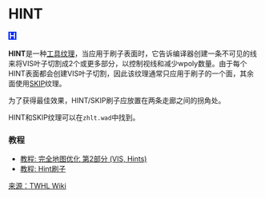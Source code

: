# HINT

![zhlt.wad中的HINT纹理](../../images/tool_textures/HINT.png)

**HINT**是一种[工具纹理](https://twhl.info/wiki/page/Tool_Textures)，当应用于刷子表面时，它告诉编译器创建一条不可见的线来将VIS叶子切割成2个或更多部分，以控制视线和减少wpoly数量。由于每个HINT表面都会创建VIS叶子切割，因此该纹理通常只应用于刷子的一个面，其余面使用[SKIP](https://twhl.info/wiki/page/SKIP)纹理。

为了获得最佳效果，HINT/SKIP刷子应放置在两条走廊之间的拐角处。

HINT和SKIP纹理可以在`zhlt.wad`中找到。

### 教程

* [教程: 完全地图优化 第2部分 (VIS, Hints)](https://twhl.info/wiki/page/Tutorial:_Total_Map_Optimisation_Part_2_(VIS,_Hints))
* [教程: Hint刷子](https://twhl.info/wiki/page/Tutorial:_Hint_Brushes)

[来源：TWHL Wiki](https://twhl.info/wiki/page/HINT)